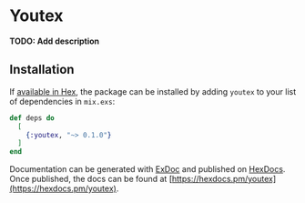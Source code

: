 # Youtex

**TODO: Add description**

## Installation

If [available in Hex](https://hex.pm/docs/publish), the package can be installed
by adding `youtex` to your list of dependencies in `mix.exs`:

```elixir
def deps do
  [
    {:youtex, "~> 0.1.0"}
  ]
end
```

Documentation can be generated with [ExDoc](https://github.com/elixir-lang/ex_doc)
and published on [HexDocs](https://hexdocs.pm). Once published, the docs can
be found at [https://hexdocs.pm/youtex](https://hexdocs.pm/youtex).

